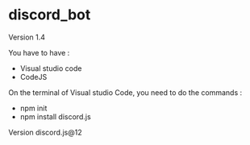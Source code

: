 # discord_bot
Version 1.4

You have to have :

- Visual studio code
- CodeJS

On the terminal of Visual studio Code, you need to do the commands :

- npm init
- npm install discord.js 

Version discord.js@12

